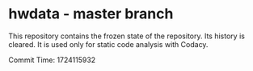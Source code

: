 # hwdata - master branch

This repository contains the frozen state of the repository.
Its history is cleared. It is used only for static code
analysis with Codacy.

Commit Time: 1724115932